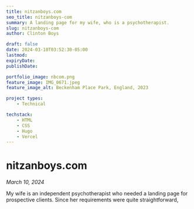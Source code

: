 ```yaml
---
title: nitzanboys.com
seo_title: nitzanboys-com
summary: A landing page for my wife, who is a psychotherapist. 
slug: nitzanboys-com
author: Clinton Boys

draft: false
date: 2024-03-10T03:52:30-05:00
lastmod: 
expiryDate: 
publishDate: 

portfolio_image: nbcom.png
feature_image: IMG_0671.jpeg
feature_image_alt: Beckenham Place Park, England, 2023

project types: 
    - Technical

techstack:
    - HTML
    - CSS
    - Hugo
    - Vercel
---
```


# nitzanboys.com

*March 10, 2024*

My wife is an independent psychotherapist who needed a landing page for prospective clients. Since her requirements were quite straightforward, 
